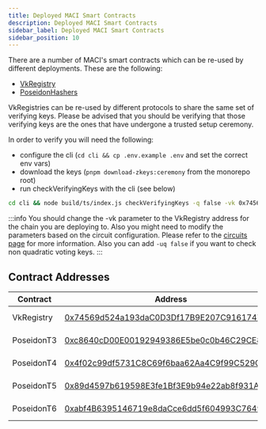 ```yaml
---
title: Deployed MACI Smart Contracts
description: Deployed MACI Smart Contracts
sidebar_label: Deployed MACI Smart Contracts
sidebar_position: 10
---
```


There are a number of MACI's smart contracts which can be re-used by different deployments. These are the following:

- [VkRegistry](https://github.com/privacy-scaling-explorations/maci/blob/dev/contracts/contracts/VkRegistry.sol)
- [PoseidonHashers](https://github.com/privacy-scaling-explorations/maci/blob/dev/contracts/contracts/crypto/Hasher.sol)

VkRegistries can be re-used by different protocols to share the same set of verifying keys. Please be advised that you should be verifying that those verifying keys are the ones that have undergone a trusted setup ceremony.

In order to verify you will need the following:

- configure the cli (`cd cli && cp .env.example .env` and set the correct env vars)
- download the keys (`pnpm download-zkeys:ceremony` from the monorepo root)
- run checkVerifyingKeys with the cli (see below)

```bash
cd cli && node build/ts/index.js checkVerifyingKeys -q false -vk 0x74569d524a193daC0D3Df17B9E207C916174745b -s 6 -i 2 -m 9 -v 3 -b 2 -p ./zkeys/ProcessMessages_6-9-2-3/processMessages_6-9-2-3.zkey -t ./zkeys/TallyVotes_6-2-3/tallyVotes_6-2-3.zkey
```

:::info
You should change the -vk parameter to the VkRegistry address for the chain you are deploying to. Also you might need to modify the parameters based on the circuit configuration. Please refer to the [circuits page](/docs/developers-references/zk-snark-circuits/setup) for more information. Also you can add `-uq false` if you want to check non quadratic voting keys.
:::

## Contract Addresses

| Contract   | Address                                                                                                              | Chain            |
| ---------- | -------------------------------------------------------------------------------------------------------------------- | ---------------- |
| VkRegistry | [0x74569d524a193daC0D3Df17B9E207C916174745b](https://arbiscan.io/address/0x74569d524a193dac0d3df17b9e207c916174745b) | Arbitrum Mainnet |
| PoseidonT3 | [0xc8640cD00E00192949386E5be0c0b46C29CE8991](https://arbiscan.io/address/0xc8640cd00e00192949386e5be0c0b46c29ce891)  | Arbitrum Mainnet |
| PoseidonT4 | [0x4f02c99df5731C8C69f6baa62Aa4C9f99C529CE2](https://arbiscan.io/address/0x4f02c99df5731C8C69f6baa62Aa4C9f99C529CE2) | Arbitrum Mainnet |
| PoseidonT5 | [0x89d4597b619598E3fe1Bf3E9b94e22ab8f931AdA](https://arbiscan.io/address/0x89d4597b619598E3fe1Bf3E9b94e22ab8f931AdA) | Arbitrum Mainnet |
| PoseidonT6 | [0xabf4B6395146719e8daCce6dd5f604993C7649E0](https://arbiscan.io/address/0xabf4B6395146719e8daCce6dd5f604993C7649E0) | Arbitrum Mainnet |
